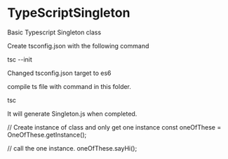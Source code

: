 # TypeScriptSingleton

Basic Typescript Singleton class

Create tsconfig.json with the following command

tsc --init

Changed tsconfig.json target to es6

compile ts file with command in this folder.

tsc

It will generate Singleton.js when completed.

// Create instance of class and only get one instance
const oneOfThese = OneOfThese.getInstance();

// call the one instance.
oneOfThese.sayHi();
